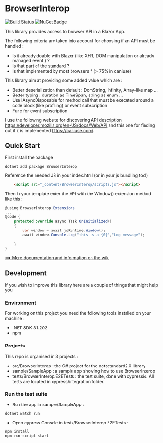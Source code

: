 # BrowserInterop

[![Build Status](https://dev.azure.com/remibou/toss/_apis/build/status/RemiBou.BrowserInterop?branchName=master)](https://dev.azure.com/remibou/toss/_build/latest?definitionId=9&branchName=master) [![NuGet Badge](https://buildstats.info/nuget/BrowserInterop)](https://www.nuget.org/packages/BrowserInterop/)


This library provides access to browser API in a Blazor App. 

The following criteria are taken into account for choosing if an API must be handled :
- Is it already doable with Blazor (like XHR, DOM manipulation or already managed event ) ?
- Is that part of the standard ?
- Is that implemented by most browsers ? (> 75% in caniuse)

This library aim at providing some added value which are :
- Better deserialization than default : DomString, Infinity, Array-like map ...
- Better typing : duration as TimeSpan, string as enum ...
- Use IAsyncDisposable for method call that must be executed around a code block (like profiling) or event subscription
- Func for event subscription

I use the following website for discovering API description https://developer.mozilla.org/en-US/docs/Web/API and this one for finding out if it is implemented  https://caniuse.com/.

## Quick Start

First install the package 

```
dotnet add package BrowserInterop
```

Reference the needed JS in your index.html (or in your js bundling tool)

```html
    <script src="_content/BrowserInterop/scripts.js"></script>
```

Then in your template enter the API with the Window() extension method like this :

```c#
@using BrowserInterop.Extensions
...
@code {
    protected override async Task OnInitialized()
    {
        var window = await jsRuntime.Window();
        await window.Console.Log("this is a {0}","Log message");
      
    }
}
```

[==> More documentation and information on the wiki](https://github.com/RemiBou/BrowserInterop/wiki)

## Development

If you wish to improve this library here are a couple of things that might help you
### Environment

For working on this project you need the following tools installed on your machine :

- .NET SDK 3.1.202
- npm

### Projects

This repo is organised in 3 projects :
- src/BrowserInterop : the C# project for the netsstandard2.0 library
- sample/SampleApp : a sample app showing how to use BrowserInterop
- tests/BrowserInterop.E2ETests : the test suite, done with cypressio. All tests are located in cypress/integration folder.

### Run the test suite

- Run the app in sample/SampleApp :
```
dotnet watch run
```
- Open cypress Console in tests/BrowserInterop.E2ETests :
```
npm install
npm run-script start
```


